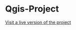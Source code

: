 # Qgis-Project

[Visit a live version of the project](https://vishnunarayanvenugopal.github.io/qgis-project/)
